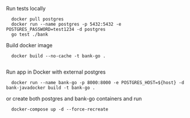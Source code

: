 
Run tests locally
```
  docker pull postgres
  docker run --name postgres -p 5432:5432 -e POSTGRES_PASSWORD=test1234 -d postgres
  go test ./bank
```
Build docker image
```
  docker build --no-cache -t bank-go .
  
```
Run app in Docker
with external postgres
```
  docker run --name bank-go -p 8000:8000 -e POSTGRES_HOST=${host} -d bank-javadocker build -t bank-go .
```
  or create both postgres and bank-go containers and run 
```
  docker-compose up -d --force-recreate
```


